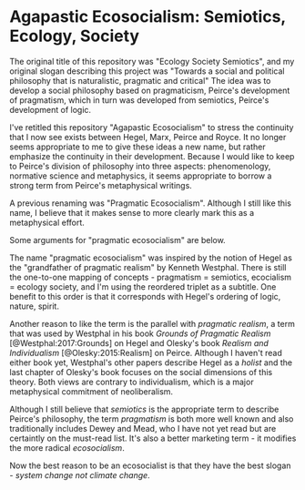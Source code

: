 # Agapastic Ecosocialism:  Semiotics, Ecology, Society

The original title of this repository was "Ecology Society Semiotics", and my original slogan describing this project was "Towards a social and political philosophy that is naturalistic, pragmatic and critical"  The idea was to develop a social philosophy based on pragmaticism, Peirce's development of pragmatism, which in turn was developed from semiotics, Peirce's development of logic.

I've retitled this repository "Agapastic Ecosocialism" to stress the continuity that I now see exists between Hegel, Marx, Peirce and Royce.  It no longer seems appropriate to me to give these ideas a new name, but rather emphasize the continuity in their development.  Because I would like to keep to Peirce's division of philosophy into three aspects:  phenomenology, normative science and metaphysics, it seems appropriate to borrow a strong term from Peirce's metaphysical writings.  

A previous renaming was "Pragmatic Ecosocialism".  Although I still like this name, I believe that it makes sense to more clearly mark this as a metaphysical effort.

Some arguments for "pragmatic ecosocialism" are below.

The name "pragmatic ecosocialism" was inspired by the notion of Hegel as the "grandfather of pragmatic realism" by Kenneth Westphal.  There is still the one-to-one mapping of concepts - pragmatism = semiotics, ecocialism = ecology society, and I'm using the reordered triplet as a subtitle.  One benefit to this order is that it corresponds with Hegel's ordering of logic, nature, spirit.

Another reason to like the term is the parallel with *pragmatic realism*, a term that was used by Westphal in his book *Grounds of Pragmatic Realism* [@Westphal:2017:Grounds] on Hegel and Olesky's book *Realism and Individualism* [@Olesky:2015:Realism] on Peirce.  Although I haven't read either book yet, Westphal's other papers describe Hegel as a *holist* and the last chapter of Olesky's book focuses on the social dimensions of this theory.  Both views are contrary to individualism, which is a major metaphysical commitment of neoliberalism.  

Although I still believe that *semiotics* is the appropriate term to describe Peirce's philosophy, the term *pragmatism* is both more well known and also traditionally includes Dewey and Mead, who I have not yet read but are certaintly on the must-read list.  It's also a better marketing term - it modifies the more radical *ecosocialism*.

Now the best reason to be an ecosocialist is that they have the best slogan - *system change not climate change*.
